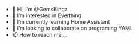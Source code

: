 - 👋 Hi, I’m @GemsKingz
- 👀 I’m interested in Everthing
- 🌱 I’m currently learning Home Assistant
- 💞️ I’m looking to collaborate on programing YAML
- 📫 How to reach me ...

<!---
GemsKingz/GemsKingz is a ✨ special ✨ repository because its `README.md` (this file) appears on your GitHub profile.
You can click the Preview link to take a look at your changes.
--->
